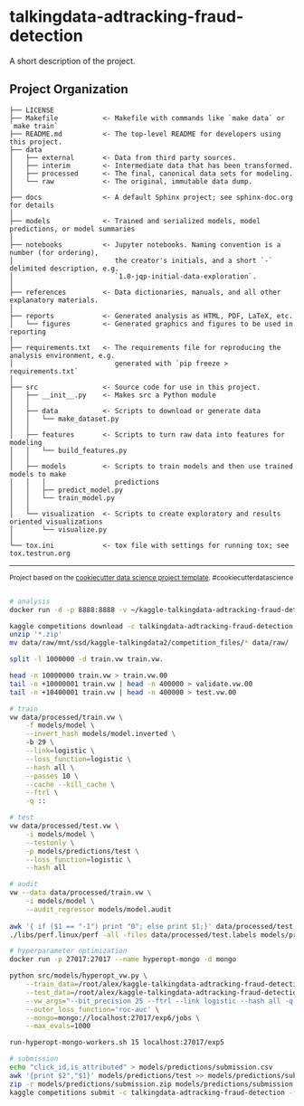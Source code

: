 talkingdata-adtracking-fraud-detection
==============================

A short description of the project.

Project Organization
------------

    ├── LICENSE
    ├── Makefile           <- Makefile with commands like `make data` or `make train`
    ├── README.md          <- The top-level README for developers using this project.
    ├── data
    │   ├── external       <- Data from third party sources.
    │   ├── interim        <- Intermediate data that has been transformed.
    │   ├── processed      <- The final, canonical data sets for modeling.
    │   └── raw            <- The original, immutable data dump.
    │
    ├── docs               <- A default Sphinx project; see sphinx-doc.org for details
    │
    ├── models             <- Trained and serialized models, model predictions, or model summaries
    │
    ├── notebooks          <- Jupyter notebooks. Naming convention is a number (for ordering),
    │                         the creator's initials, and a short `-` delimited description, e.g.
    │                         `1.0-jqp-initial-data-exploration`.
    │
    ├── references         <- Data dictionaries, manuals, and all other explanatory materials.
    │
    ├── reports            <- Generated analysis as HTML, PDF, LaTeX, etc.
    │   └── figures        <- Generated graphics and figures to be used in reporting
    │
    ├── requirements.txt   <- The requirements file for reproducing the analysis environment, e.g.
    │                         generated with `pip freeze > requirements.txt`
    │
    ├── src                <- Source code for use in this project.
    │   ├── __init__.py    <- Makes src a Python module
    │   │
    │   ├── data           <- Scripts to download or generate data
    │   │   └── make_dataset.py
    │   │
    │   ├── features       <- Scripts to turn raw data into features for modeling
    │   │   └── build_features.py
    │   │
    │   ├── models         <- Scripts to train models and then use trained models to make
    │   │   │                 predictions
    │   │   ├── predict_model.py
    │   │   └── train_model.py
    │   │
    │   └── visualization  <- Scripts to create exploratory and results oriented visualizations
    │       └── visualize.py
    │
    └── tox.ini            <- tox file with settings for running tox; see tox.testrun.org


--------

<p><small>Project based on the <a target="_blank" href="https://drivendata.github.io/cookiecutter-data-science/">cookiecutter data science project template</a>. #cookiecutterdatascience</small></p>





```bash

# analysis
docker run -d -p 8888:8888 -v ~/kaggle-talkingdata-adtracking-fraud-detection/:/home/jovyan/work/kaggle-talkingdata-adtracking-fraud-detection -e NB_UID=1000 -e GRANT_SUDO=yes --user root jupyter/datascience-notebook start-notebook.sh --NotebookApp.token=''

kaggle competitions download -c talkingdata-adtracking-fraud-detection -p ./data/raw/
unzip '*.zip'
mv data/raw/mnt/ssd/kaggle-talkingdata2/competition_files/* data/raw/

split -l 1000000 -d train.vw train.vw.

head -n 10000000 train.vw > train.vw.00
tail -n +10000001 train.vw | head -n 400000 > validate.vw.00
tail -n +10400001 train.vw | head -n 400000 > test.vw.00

# train
vw data/processed/train.vw \
    -f models/model \
    --invert_hash models/model.inverted \ 
    -b 29 \
    --link=logistic \
    --loss_function=logistic \
    --hash all \
    --passes 10 \
    --cache --kill_cache \
    --ftrl \
    -q ::

# test
vw data/processed/test.vw \
    -i models/model \
    --testonly \
    -p models/predictions/test \
    --loss_function=logistic \
    --hash all

# audit
vw --data data/processed/train.vw \
    -i models/model \
    --audit_regressor models/model.audit
    
awk '{ if ($1 == "-1") print "0"; else print $1;}' data/processed/test.vw > data/processed/test.labels
./libs/perf.linux/perf -all -files data/processed/test.labels models/predictions/test

# hyperparameter optimization
docker run -p 27017:27017 --name hyperopt-mongo -d mongo

python src/models/hyperopt_vw.py \
    --train_data=/root/alex/kaggle-talkingdata-adtracking-fraud-detection/data/processed/train.medium.vw.00 \
    --test_data=/root/alex/kaggle-talkingdata-adtracking-fraud-detection/data/processed/test.medium.vw.00 \
    --vw_args="--bit_precision 25 --ftrl --link logistic --hash all -q :: --holdout_off" \
    --outer_loss_function='roc-auc' \
    --mongo=mongo://localhost:27017/exp6/jobs \
    --max_evals=1000

run-hyperopt-mongo-workers.sh 15 localhost:27017/exp5

# submission
echo "click_id,is_attributed" > models/predictions/submission.csv
awk '{print $2","$1}' models/predictions/test >> models/predictions/submission.csv
zip -r models/predictions/submission.zip models/predictions/submission.csv
kaggle competitions submit -c talkingdata-adtracking-fraud-detection -f models/predictions/submission.csv -m "message"

```
